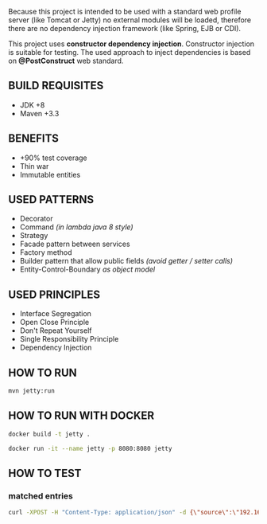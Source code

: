 Because this project is intended to be used with a standard web
profile server (like Tomcat or Jetty) no external modules will be loaded, therefore there are no dependency injection 
framework (like Spring, EJB or CDI).

This project uses **constructor dependency injection**. Constructor injection is suitable for testing. The used approach 
to inject dependencies is based on **@PostConstruct** web standard. 

## BUILD REQUISITES
* JDK +8
* Maven +3.3

## BENEFITS
* +90% test coverage
* Thin war
* Immutable entities

## USED PATTERNS
* Decorator
* Command *(in lambda java 8 style)*
* Strategy
* Facade pattern between services
* Factory method
* Builder pattern that allow public fields *(avoid getter / setter calls)*
* Entity-Control-Boundary *as object model*

## USED PRINCIPLES
* Interface Segregation
* Open Close Principle
* Don't Repeat Yourself
* Single Responsibility Principle
* Dependency Injection

## HOW TO RUN
```bash
mvn jetty:run
```

## HOW TO RUN WITH DOCKER
```bash
docker build -t jetty .
```
```bash
docker run -it --name jetty -p 8080:8080 jetty
```

## HOW TO TEST
### matched entries
```bash
curl -XPOST -H "Content-Type: application/json" -d {\"source\":\"192.168.1.5\",\"destination\":\"198.168.1.5\",\"protocol\":\"tcp/any\"} http://localhost:8088/app/resources/intelliment/acl
``` 